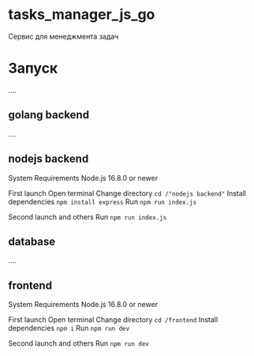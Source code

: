 # tasks_manager_js_go

Сервис для менеджмента задач

# Запуск

....

## golang backend

....

## nodejs backend
System Requirements
Node.js 16.8.0 or newer

First launch
Open terminal
Change directory `cd /"nodejs backend"`
Install dependencies `npm install express`
Run `npm run index.js`

Second launch and others
Run `npm run index.js`

## database

....

## frontend

System Requirements
Node.js 16.8.0 or newer

First launch
Open terminal
Change directory `cd /frontend`
Install dependencies `npm i`
Run `npm run dev`

Second launch and others
Run `npm run dev`
